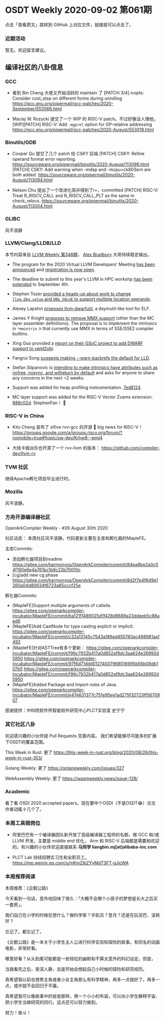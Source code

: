 # OSDT Weekly 2020-09-02 第061期

点击「查看原文」跳转到 GitHub 上对应文件，链接就可以点击了。

### 近期活动

暂无。欢迎留言建议。

## 编译社区的八卦信息

### GCC

- 看到 Bin Cheng 大佬又开始活跃的 maintain 了
  [PATCH 3/4] ivopts: Consider cost_step on different forms during unrolling
  https://gcc.gnu.org/pipermail/gcc-patches/2020-September/553066.html

- Maciej W. Rozycki 提交了一个 WIP 的 RISC-V patch。不过好像没人理他。
  [WIP][PATCH] RISC-V: Add `-mgprel` option for GP-relative addressing
  https://gcc.gnu.org/pipermail/gcc-patches/2020-August/553018.html

### Binutils/GDB

- Cooper Qu 提交了几个 patch 给 CSKY 后端
  [PATCH] CSKY: Refine operand format error reporting.
  https://sourceware.org/pipermail/binutils/2020-August/113096.html
  [PATCH] CSKY: Add warning when -mdsp and -mcpu=ck803ern are both added.
  https://sourceware.org/pipermail/binutils/2020-August/113094.html

- Nelson Chu 提出了一个改进化简并得到了r+，committed
  [PATCH] RISC-V: Treat R_RISCV_CALL and R_RISCV_CALL_PLT as the same in check_relocs.
  https://sourceware.org/pipermail/binutils/2020-August/113004.html

### GLIBC

风平浪静

### LLVM/Clang/LLDB/LLD

本节内容来自 [LLVM Weekly 第348期](http://llvmweekly.org/issue/348)，
[Alex Bradbury](https://www.linkedin.com/in/alex-bradbury/) 大哥持续稳定输出。

* The program for the 2020 Virtual LLVM Developers' Meeting [has been announced](http://lists.llvm.org/pipermail/llvm-dev/2020-August/144566.html) and [registration is now open](http://lists.llvm.org/pipermail/llvm-dev/2020-August/144649.html).

* The deadline to submit to this year's LLVM in HPC workshp [has been extended](http://lists.llvm.org/pipermail/llvm-dev/2020-August/144602.html) to September 4th.


* Stephen Tozer [provided a heads-up about work to change `llvm.dbg.value` and `DBG_VALUE` to support multiple location operands](http://lists.llvm.org/pipermail/llvm-dev/2020-August/144589.html).

* Alexey Lapshin [proposes llvm-dwarfutil](http://lists.llvm.org/pipermail/llvm-dev/2020-August/144579.html), a dsymutil-like tool for ELF.

* James Y Knight [proposes to remove MMX support](http://lists.llvm.org/pipermail/llvm-dev/2020-August/144670.html) (other than the MC layer assembler definitions). The proposal is to implement the intrinsics in `*mmintrin.h` that currently use MMX in terms of SSE/SSE2 compiler builtins.

* Xing Guo provided a [report on their GSoC project to add DWARF support to yaml2obj](http://lists.llvm.org/pipermail/llvm-dev/2020-August/144666.html).

* Fangrui Song [suggests making --warn-backrefs the default for LLD](http://lists.llvm.org/pipermail/llvm-dev/2020-August/144634.html).

* Stefan Stipanovic is [intending to make intrinsics have attributes such as nofree, nosync, and willreturn by default](http://lists.llvm.org/pipermail/llvm-dev/2020-August/144631.html) and asks for anyone to share any concerns in the next ~2 weeks.

* Support was added for heap profiling instrumentation.
  [7ed8124](https://reviews.llvm.org/rG7ed8124d46f).

* MC layer support was added for the RISC-V Vector Zvamo extension.
  [888c02d](https://reviews.llvm.org/rG888c02deee2).
  StephenFan！ 🎉

### RISC-V in China

- Kito Cheng 宣布了 sifive rvv-gcc 的开源 🎉 big news for RISC-V！
  https://groups.google.com/a/groups.riscv.org/forum/?nomobile=true#!topic/sw-dev/Krhw8--wmi4

- 大陆卡姆派乐也开源了一个 rvv-llvm 的版本：
  https://github.com/compiler-dev/llvm-rv

### TVM 社区

继续Apache孵化项目毕业进行时。

### Mozilla

风平浪静。

### 方舟开源编译器社区

OpenArkCompiler Weekly - #26 August 30th 2020

社区动态： 本周社区风平浪静。代码更新主要在主库和孵化器的MapleFE。

主库Commits:

- 添加孵化器项目到readme
  https://gitee.com/harmonyos/OpenArkCompiler/commit/84ea8be2a0c04f190e6e4a761bc1b9c22b70010c
- [cg]add new cg phase
  https://gitee.com/harmonyos/OpenArkCompiler/commit/8d2f7e4f849e1260a04d80634f6723a85cccf25e

孵化器Commits:

- [MapleFE]Support multiple arguments of callsite.
  https://gitee.com/openarkcompiler-incubator/MapleFE/commit/ba121f1489025d1f428d9689a23ddeeb5c88aad8
- [MapleFE]Add CastNode for type casting explicit or implicit.
  https://gitee.com/openarkcompiler-incubator/MapleFE/commit/c32a13145c7543a189ad455760ac498981aa1492
- [MapleFE]针对ASTTree有多个更新：
  https://gitee.com/openarkcompiler-incubator/MapleFE/commit/f96c7932b417a0d852af9dc3aa624e26992d5950
  https://gitee.com/openarkcompiler-incubator/MapleFE/commit/97f6d71ddd01274007968516995b56b08db107b5
  https://gitee.com/openarkcompiler-incubator/MapleFE/commit/f96c7932b417a0d852af9dc3aa624e26992d5950
- [MapleFE]Added Package and Import rules of Java.
  https://gitee.com/openarkcompiler-incubator/MapleFE/commit/e47e631377c751e95ee1ad275f32723ff5670907

感谢提供：中科院软件所智能软件研究中心PLCT实验室  史宁宁

### 其它社区八卦

欢迎感兴趣的小伙伴提 Pull Requests 完善内容。
我们希望能够尽可能多的扩展下OSDT的覆盖范围。

This Week in Rust: 更了
https://this-week-in-rust.org/blog/2020/08/26/this-week-in-rust-353/

Golang Weekly: 更了
https://golangweekly.com/issues/327

WebAssembly Weekly: 更了
https://wasmweekly.news/issue-128/

### Academic

看了看 OSDI 2020 accepted papers。现在要中个OSDI（不是OSDT😂）论文作者动辄十几个了。

### 本周工具链岗位

- 阿里巴巴有一个编译器团队新开放了高级编译器工程师的名额，做 GCC 和/或 LLVM 开发，主要是 middle end 优化， Arm 和 RISC-V 后端都是需要和欢迎的。有兴趣的小伙伴欢迎直接联系
  **马同学 liangbin.mj[at]alibaba-inc.com**

- PLCT Lab 持续招聘实习生和全职员工。
  https://mp.weixin.qq.com/s/mKmZlbZYyMdT3FT-gJjcWA

### 本周推荐阅读

本周推荐：《企鹅公路》

今天看到一句话，意外地回味了很久：「大概不会哪个小孩子的梦想是长大之后买一套房」。

我们自己在小学的时候在想什么？做科学家？宇航员？登月？还是在玩泥巴、滚铁环？

忘记了。都忘记了。

《企鹅公路》是一本关于小学生主人公进行科学实验和探险的故事。有同名的动画电影，非常好看。

哪里好看？从头到尾可能都是一些轻松的幽默和不算太意外的科幻设定。但是，

当我看完之后，夜深人静，总是开始会想起自己小时候的探险和研究经历。

真希望我以前也想男主角或者小女主角那么有科学精神，再多一点就好了。再多一点，或许就不会回归于平庸。

真希望我可以像故事中的爸爸那样，用一个小小的布袋，可以向小学生解释宇宙、把小学生当做研究的同行。这点还可以努力做到。

努力！奋斗！
